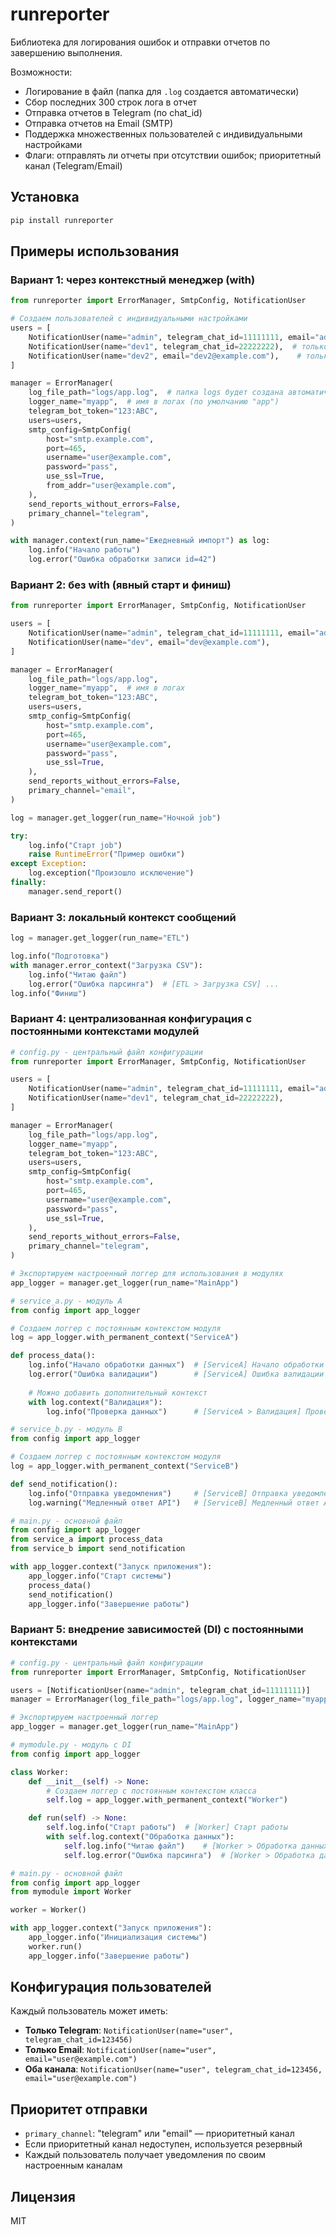 # runreporter

Библиотека для логирования ошибок и отправки отчетов по завершению выполнения.

Возможности:
- Логирование в файл (папка для `.log` создается автоматически)
- Сбор последних 300 строк лога в отчет
- Отправка отчетов в Telegram (по chat_id)
- Отправка отчетов на Email (SMTP)
- Поддержка множественных пользователей с индивидуальными настройками
- Флаги: отправлять ли отчеты при отсутствии ошибок; приоритетный канал (Telegram/Email)

## Установка

```bash
pip install runreporter
```

## Примеры использования

### Вариант 1: через контекстный менеджер (with)
```python
from runreporter import ErrorManager, SmtpConfig, NotificationUser

# Создаем пользователей с индивидуальными настройками
users = [
    NotificationUser(name="admin", telegram_chat_id=11111111, email="admin@example.com"),
    NotificationUser(name="dev1", telegram_chat_id=22222222),  # только Telegram
    NotificationUser(name="dev2", email="dev2@example.com"),    # только Email
]

manager = ErrorManager(
    log_file_path="logs/app.log",  # папка logs будет создана автоматически
    logger_name="myapp",  # имя в логах (по умолчанию "app")
    telegram_bot_token="123:ABC",
    users=users,
    smtp_config=SmtpConfig(
        host="smtp.example.com",
        port=465,
        username="user@example.com",
        password="pass",
        use_ssl=True,
        from_addr="user@example.com",
    ),
    send_reports_without_errors=False,
    primary_channel="telegram",
)

with manager.context(run_name="Ежедневный импорт") as log:
    log.info("Начало работы")
    log.error("Ошибка обработки записи id=42")
```

### Вариант 2: без with (явный старт и финиш)
```python
from runreporter import ErrorManager, SmtpConfig, NotificationUser

users = [
    NotificationUser(name="admin", telegram_chat_id=11111111, email="admin@example.com"),
    NotificationUser(name="dev", email="dev@example.com"),
]

manager = ErrorManager(
    log_file_path="logs/app.log",
    logger_name="myapp",  # имя в логах
    telegram_bot_token="123:ABC",
    users=users,
    smtp_config=SmtpConfig(
        host="smtp.example.com",
        port=465,
        username="user@example.com",
        password="pass",
        use_ssl=True,
    ),
    send_reports_without_errors=False,
    primary_channel="email",
)

log = manager.get_logger(run_name="Ночной job")

try:
    log.info("Старт job")
    raise RuntimeError("Пример ошибки")
except Exception:
    log.exception("Произошло исключение")
finally:
    manager.send_report()
```

### Вариант 3: локальный контекст сообщений
```python
log = manager.get_logger(run_name="ETL")

log.info("Подготовка")
with manager.error_context("Загрузка CSV"):
    log.info("Читаю файл")
    log.error("Ошибка парсинга")  # [ETL > Загрузка CSV] ...
log.info("Финиш")
```

### Вариант 4: централизованная конфигурация с постоянными контекстами модулей
```python
# config.py - центральный файл конфигурации
from runreporter import ErrorManager, SmtpConfig, NotificationUser

users = [
    NotificationUser(name="admin", telegram_chat_id=11111111, email="admin@example.com"),
    NotificationUser(name="dev1", telegram_chat_id=22222222),
]

manager = ErrorManager(
    log_file_path="logs/app.log",
    logger_name="myapp",
    telegram_bot_token="123:ABC",
    users=users,
    smtp_config=SmtpConfig(
        host="smtp.example.com",
        port=465,
        username="user@example.com",
        password="pass",
        use_ssl=True,
    ),
    send_reports_without_errors=False,
    primary_channel="telegram",
)

# Экспортируем настроенный логгер для использования в модулях
app_logger = manager.get_logger(run_name="MainApp")

# service_a.py - модуль A
from config import app_logger

# Создаем логгер с постоянным контекстом модуля
log = app_logger.with_permanent_context("ServiceA")

def process_data():
    log.info("Начало обработки данных")  # [ServiceA] Начало обработки данных
    log.error("Ошибка валидации")        # [ServiceA] Ошибка валидации
    
    # Можно добавить дополнительный контекст
    with log.context("Валидация"):
        log.info("Проверка данных")      # [ServiceA > Валидация] Проверка данных

# service_b.py - модуль B  
from config import app_logger

# Создаем логгер с постоянным контекстом модуля
log = app_logger.with_permanent_context("ServiceB")

def send_notification():
    log.info("Отправка уведомления")     # [ServiceB] Отправка уведомления
    log.warning("Медленный ответ API")   # [ServiceB] Медленный ответ API

# main.py - основной файл
from config import app_logger
from service_a import process_data
from service_b import send_notification

with app_logger.context("Запуск приложения"):
    app_logger.info("Старт системы")
    process_data()
    send_notification()
    app_logger.info("Завершение работы")
```

### Вариант 5: внедрение зависимостей (DI) с постоянными контекстами
```python
# config.py - центральный файл конфигурации
from runreporter import ErrorManager, SmtpConfig, NotificationUser

users = [NotificationUser(name="admin", telegram_chat_id=11111111)]
manager = ErrorManager(log_file_path="logs/app.log", logger_name="myapp", users=users)

# Экспортируем настроенный логгер
app_logger = manager.get_logger(run_name="MainApp")

# mymodule.py - модуль с DI
from config import app_logger

class Worker:
    def __init__(self) -> None:
        # Создаем логгер с постоянным контекстом класса
        self.log = app_logger.with_permanent_context("Worker")

    def run(self) -> None:
        self.log.info("Старт работы")  # [Worker] Старт работы
        with self.log.context("Обработка данных"):
            self.log.info("Читаю файл")    # [Worker > Обработка данных] Читаю файл
            self.log.error("Ошибка парсинга")  # [Worker > Обработка данных] Ошибка парсинга

# main.py - основной файл
from config import app_logger
from mymodule import Worker

worker = Worker()

with app_logger.context("Запуск приложения"):
    app_logger.info("Инициализация системы")
    worker.run()
    app_logger.info("Завершение работы")
```

## Конфигурация пользователей

Каждый пользователь может иметь:
- **Только Telegram**: `NotificationUser(name="user", telegram_chat_id=123456)`
- **Только Email**: `NotificationUser(name="user", email="user@example.com")`
- **Оба канала**: `NotificationUser(name="user", telegram_chat_id=123456, email="user@example.com")`

## Приоритет отправки

- `primary_channel`: "telegram" или "email" — приоритетный канал
- Если приоритетный канал недоступен, используется резервный
- Каждый пользователь получает уведомления по своим настроенным каналам

## Лицензия
MIT